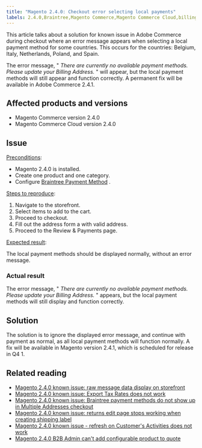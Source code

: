```yaml
---
title: "Magento 2.4.0: Checkout error selecting local payments"
labels: 2.4.0,Braintree,Magento Commerce,Magento Commerce Cloud,billing address,checkout,known issues,payment method
---
```


This article talks about a solution for known issue in Adobe Commerce during checkout where an error message appears when selecting a local payment method for some countries. This occurs for the countries: Belgium, Italy, Netherlands, Poland, and Spain. 

The error message, " *There are currently no available payment methods. Please update your Billing Address.* " will appear, but the local payment methods will still appear and function correctly. A permanent fix will be available in Adobe Commerce 2.4.1. 

## Affected products and versions

* Magento Commerce version 2.4.0
* Magento Commerce Cloud version 2.4.0

## Issue

<ins>Preconditions</ins>:

* Magento 2.4.0 is installed.
* Create one product and one category.
* Configure [Braintree Payment Method](https://devdocs.magento.com/guides/v2.4/graphql/payment-methods/braintree.html) .

<ins>Steps to reproduce</ins>:

1. Navigate to the storefront.
1. Select items to add to the cart.
1. Proceed to checkout.
1. Fill out the address form a with valid address.
1. Proceed to the Review & Payments page.

<ins>Expected result</ins>:

The local payment methods should be displayed normally, without an error message.

### Actual result

The error message, " *There are currently no available payment methods. Please update your Billing Address.* " appears, but the local payment methods will still display and function correctly.

## Solution

The solution is to ignore the displayed error message, and continue with payment as normal, as all local payment methods will function normally. A fix will be available in Magento version 2.4.1, which is scheduled for release in Q4 1. 

## Related reading

* [Magento 2.4.0 known issue: raw message data display on storefront](https://support.magento.com/hc/en-us/articles/360045804332)
* [Magento 2.4.0 known issue: Export Tax Rates does not work](https://support.magento.com/hc/en-us/articles/360045850032)
* [Magento 2.4.0 known issue: Braintree payment methods do not show up in Multiple Addresses checkout](https://support.magento.com/hc/en-us/articles/360046354992)
* [Magento 2.4.0 known issue: returns edit page stops working when creating shipping label](https://support.magento.com/hc/en-us/articles/360046441312)
* [Magento 2.4.0 known issue - refresh on Customer's Activities does not work](https://support.magento.com/hc/en-us/articles/360046091332)
* [Magento 2.4.0 B2B Admin can't add configurable product to quote](https://support.magento.com/hc/en-us/articles/360046801971)
